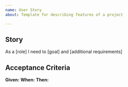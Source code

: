 ```yaml
---
name: User Story
about: Template for describing features of a project

---
```

## Story

As a [role] I need to [goal] and [additional requirements]

## Acceptance Criteria

**Given:** 
**When:**
**Then:**